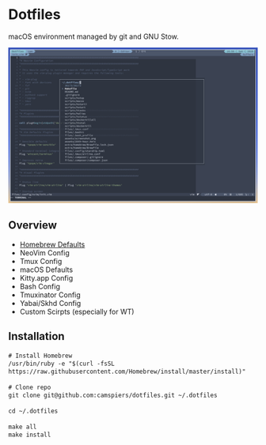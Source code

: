 # Dotfiles

macOS environment managed by git and GNU Stow.

![img](assets/screenshot.png)

## Overview

- [Homebrew Defaults](extra/homebrew/Brewfile)
- NeoVim Config
- Tmux Config
- macOS Defaults
- Kitty.app Config
- Bash Config
- Tmuxinator Config
- Yabai/Skhd Config
- Custom Scirpts (especially for WT)

## Installation

```
# Install Homebrew
/usr/bin/ruby -e "$(curl -fsSL https://raw.githubusercontent.com/Homebrew/install/master/install)"

# Clone repo
git clone git@github.com:camspiers/dotfiles.git ~/.dotfiles

cd ~/.dotfiles

make all
make install
```


